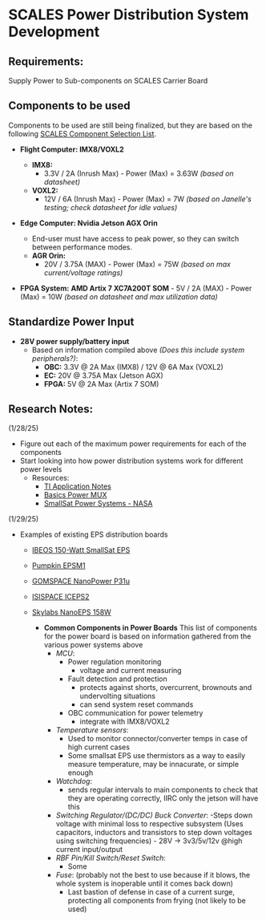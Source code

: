 # SCALES Power Distribution System Development

## Requirements:
Supply Power to Sub-components on SCALES Carrier Board

## Components to be used
Components to be used are still being finalized, but they are based on the following [SCALES Component Selection List](https://livecsupomona.sharepoint.com/:x:/r/sites/broncospacelab/Shared%20Documents/SCALES%20-%20General/Documentation/Hardware/SCALES%20Hardware%20Component%20Selection.xlsx?d=w0a79ca0a7f3241a1b204a2bc7466c9c3&csf=1&web=1&e=7n6GZM).
- **Flight Computer: IMX8/VOXL2**
  - **IMX8:** 
      - 3.3V / 2A (Inrush Max) - Power (Max) = 3.63W *(based on datasheet)*
  - **VOXL2:** 
      - 12V / 6A (Inrush Max) - Power (Max) = 7W *(based on Janelle's testing; check datasheet for idle values)*

- **Edge Computer: Nvidia Jetson AGX Orin**
  - End-user must have access to peak power, so they can switch between performance modes.
  - **AGR Orin:** 
      - 20V / 3.75A (MAX) - Power (Max) = 75W *(based on max current/voltage ratings)*

- **FPGA System:**
    **AMD Artix 7 XC7A200T SOM**
      - 5V / 2A (MAX) - Power (Max) = 10W *(based on datasheet and max utilization data)*

## Standardize Power Input
- **28V power supply/battery input**
  - Based on information compiled above *(Does this include system peripherals?)*:
    - **OBC:** 3.3V @ 2A Max (IMX8) / 12V @ 6A Max (VOXL2)
    - **EC:** 20V @ 3.75A Max (Jetson AGX)
    - **FPGA:** 5V @ 2A Max (Artix 7 SOM)
   

## Research Notes:
(1/28/25)
- Figure out each of the maximum power requirements for each of the components
- Start looking into how power distribution systems work for different power levels
   * Resources: 
      - [TI Application Notes](https://www.ti.com/lit/an/slva887/slva887.pdf?ts=1738125836647&ref_url=https%3A%2F%2Fwww.ti.com%2Fproduct%2FTPS22993)
      - [Basics Power MUX](https://www.ti.com/lit/an/slvae51a/slvae51a.pdf?ts=1738126325034&ref_url=https%3A%2F%2Fwww.ti.com%2Fproduct%2FTPS2115A)
      - [SmallSat Power Systems - NASA](https://www.nasa.gov/smallsat-institute/sst-soa/power-subsystems/#:~:text=Power%20storage%20is%20typically%20applied,control%20to%20spacecraft%20electrical%20loads.)

(1/29/25)
- Examples of existing EPS distribution boards
   * [IBEOS 150-Watt SmallSat EPS](https://www.ibeos.com/150w-eps-datasheet)
   * [Pumpkin EPSM1](https://www.pumpkininc.com/space/datasheet/710-01952-C_DS_EPSM_1.pdf)
   * [GOMSPACE NanoPower P31u](https://gomspace.com/UserFiles/Subsystems/datasheet/gs-ds-nanopower-p31u-32_(1).pdf)
   * [ISISPACE ICEPS2](https://www.isispace.nl/wp-content/uploads/2019/04/ISIS-ICEPS2-DSH-0001-ICEPS2_Datasheet-01_02.pdf)
   * [Skylabs NanoEPS 158W](https://www.nasa.gov/smallsat-institute/sst-soa/power-subsystems/#:~:text=Power%20storage%20is%20typically%20applied,control%20to%20spacecraft%20electrical%20loads.)

      - **Common Components in Power Boards**
      This list of components for the power board is based on information gathered from the various power systems above
         - *MCU*:
            - Power regulation monitoring
               - voltage and current measuring
            - Fault detection and protection
               - protects against shorts, overcurrent, brownouts and undervolting situations
               - can send system reset commands
            - OBC communication for power telemetry
               - integrate with IMX8/VOXL2
         - *Temperature sensors*:
            - Used to monitor connector/converter temps in case of high current cases
            - Some smallsat EPS use thermistors as a way to easily measure temperature, may be innacurate, or simple enough
         - *Watchdog*:
            - sends regular intervals to main components to check that they are operating correctly, IIRC only the jetson will have this
         - *Switching Regulator/(DC/DC) Buck Converter*:
            -Steps down voltage with minimal loss to respective subsystem (Uses capacitors, inductors and transistors to step down voltages using switching frequencies)
               - 28V -> 3v3/5v/12v @high current input/output
         - *RBF Pin/Kill Switch/Reset Switch*:
            - Some
         - *Fuse*: (probably not the best to use because if it blows, the whole system is inoperable until it comes back down)
            - Last bastion of defense in case of a current surge, protecting all components from frying (not likely to be used)





